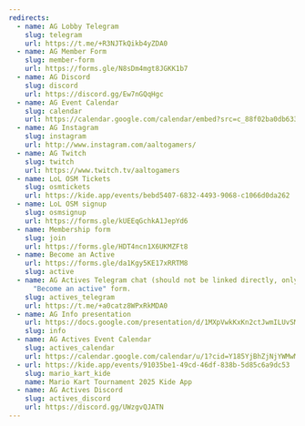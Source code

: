 ```yaml
---
redirects:
  - name: AG Lobby Telegram
    slug: telegram
    url: https://t.me/+R3NJTkQikb4yZDA0
  - name: AG Member Form
    slug: member-form
    url: https://forms.gle/N8sDm4mgt8JGKK1b7
  - name: AG Discord
    slug: discord
    url: https://discord.gg/Ew7nGQqHgc
  - name: AG Event Calendar
    slug: calendar
    url: https://calendar.google.com/calendar/embed?src=c_88f02ba0db633a673bf597b424a2bd94c295bc16a80761ef60b020508a18624f%40group.calendar.google.com&ctz=Europe%2FHelsinki
  - name: AG Instagram
    slug: instagram
    url: http://www.instagram.com/aaltogamers/
  - name: AG Twitch
    slug: twitch
    url: https://www.twitch.tv/aaltogamers
  - name: LoL OSM Tickets
    slug: osmtickets
    url: https://kide.app/events/bebd5407-6832-4493-9068-c1066d0da262
  - name: LoL OSM signup
    slug: osmsignup
    url: https://forms.gle/kUEEqGchkA1JepYd6
  - name: Membership form
    slug: join
    url: https://forms.gle/HDT4ncn1X6UKMZFt8
  - name: Become an Active
    url: https://forms.gle/da1Kgy5KE17xRRTM8
    slug: active
  - name: AG Actives Telegram chat (should not be linked directly, only trough
      "Become an active" form.
    slug: actives_telegram
    url: https://t.me/+a0catz8WPxRkMDA0
  - name: AG Info presentation
    url: https://docs.google.com/presentation/d/1MXpVwkKxKn2ctJwmILUvSMqlQ27AfDE5zFMJWCmsSXA
    slug: info
  - name: AG Actives Event Calendar
    slug: actives_calendar
    url: https://calendar.google.com/calendar/u/1?cid=Y185YjBhZjNjYWMwMDgxNDgxYzY4MWQ5Yjc3OWQxMjhiYzI5MjcwZTBlOTBhYjUxMjk1OWRjYzM4ZDZjY2JlZmYwQGdyb3VwLmNhbGVuZGFyLmdvb2dsZS5jb20
  - url: https://kide.app/events/91035be1-49cd-46df-838b-5d85c6a9dc53
    slug: mario_kart_kide
    name: Mario Kart Tournament 2025 Kide App
  - name: AG Actives Discord
    slug: actives_discord
    url: https://discord.gg/UWzgvQJATN
---
```

